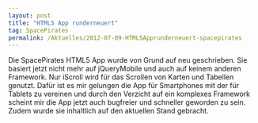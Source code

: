 ```yaml
---
layout: post
title: "HTML5 App runderneuert"
tag: SpacePirates
permalink: /Aktuelles/2012-07-09-HTML5Apprunderneuert-spacepirates
---
```


Die SpacePirates HTML5 App wurde von Grund auf neu geschrieben. Sie basiert jetzt nicht mehr auf jQueryMobile und auch auf keinem anderen Framework. Nur iScroll wird für das Scrollen von Karten und Tabellen genutzt. Dafür ist es mir gelungen die App für Smartphones mit der für Tablets zu vereinen und durch den Verzicht auf ein komplexes Framework scheint mir die App jetzt auch bugfreier und schneller geworden zu sein. Zudem wurde sie inhaltlich auf den aktuellen Stand gebracht.
